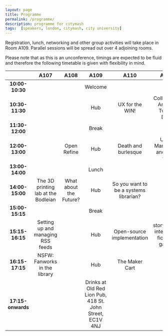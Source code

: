 ```yaml
---
layout: page
title: Programme
permalink: /programme/
description: programme for citymash
tags:  [speakers, london, citymash, city university]
---
```


Registration, lunch, networking and other group activities will take place in Room A109.  Parallel sessions will be spread out over 4 adjoining rooms.  

Please note that as this is an unconference, timings are expected to be fluid and therefore the following timetable is given with flexibility in mind.


|   | **A107**  | **A108**  | **A109**  | **A110**  | **A111**  | **A112**  |   |
|:-------------:    |:-----------------------------------:  |:----------------------:   |:---------------------------------------------------------:    |:--------------------------------------:   |:--------------------------------: |:----------------: |:-:    |
| **10:00-10:30**   |   |   | Welcome   |   |   | Reflection space  |   |
| **10:30-11:30**   |   |   | Hub   | UX for the WIN!   | Collect and Archive Twitter Data  | Reflection space  |   |
| **11:30-12:00**   |   |   | Break     |   |   |   |   |
| **12:00-13:00**   |   | Open Refine     | Hub   | Death and burlesque   | Using Markdown and plain text     | Reflection space  |   |
| **13:00-14:00**  |   |   | Lunch     |   |   |   |   |
| **14:00-15:00**   | The 3D printing lab at the Bodleian   | What about the Future?    | Hub   | So you want to be a systems librarian?    |   | Reflection space  |   |
| **15:00-15:15**   |   |   | Break     |   |   |   |   |
| **15:15-16:15**   | Setting up and managing RSS feeds |   | Hub   | Open-source implementation   | storytelling, interactive fiction & games    | Reflection space  |   |
| **16:15-17:15**   | NSFW: Fanworks in the library     |   | Hub   | The Maker Cart     |   | Reflection space  |   |
| **17:15-onwards**     |   |   | Drinks at Old Red Lion Pub, 418 St. John Street, EC1V 4NJ     |   |   |   |   |

